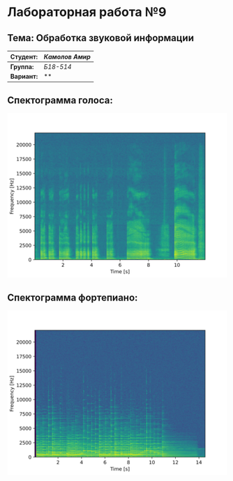 # Лабораторная работа №9

## Тема: Обработка звуковой информации

|**Студент:**|*Камолов Амир*|
|------------|--------------|
|**Группа:** |*Б18-514*     |
|**Вариант:**|**|

## Спектограмма голоса:

![](res/voice.png)


## Спектограмма фортепиано:

![](res/fortepiano.png)

